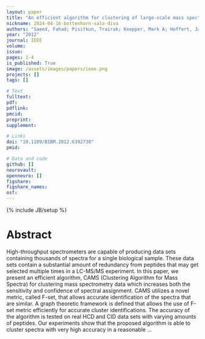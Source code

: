 ```yaml
---
layout: paper
title: "An efficient algorithm for clustering of large-scale mass spectrometry data"
nickname: 2024-04-16-bottenhorn-salo-diva
authors: "Saeed, Fahad; Pisitkun, Trairak; Knepper, Mark A; Hoffert, Jason D; "
year: "2012"
journal: IEEE
volume: 
issue:
pages: 1-4
is_published: True
image: /assets/images/papers/ieee.png
projects: []
tags: []

# Text
fulltext:
pdf:
pdflink:
pmcid:
preprint: 
supplement:

# Links
doi: "10.1109/BIBM.2012.6392738"
pmid:

# Data and code
github: []
neurovault:
openneuro: []
figshare:
figshare_names:
osf:
---
```

{% include JB/setup %}

# Abstract

High-throughput spectrometers are capable of producing data sets containing thousands of spectra for a single biological sample. These data sets contain a substantial amount of redundancy from peptides that may get selected multiple times in a LC-MS/MS experiment. In this paper, we present an efficient algorithm, CAMS (Clustering Algorithm for Mass Spectra) for clustering mass spectrometry data which increases both the sensitivity and confidence of spectral assignment. CAMS utilizes a novel metric, called F-set, that allows accurate identification of the spectra that are similar. A graph theoretic framework is defined that allows the use of F-set metric efficiently for accurate cluster identifications. The accuracy of the algorithm is tested on real HCD and CID data sets with varying amounts of peptides. Our experiments show that the proposed algorithm is able to cluster spectra with very high accuracy in a reasonable …
